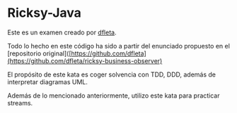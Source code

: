 # Ricksy-Java

Este es un examen creado por [dfleta](https://github.com/dfleta).

Todo lo hecho en este código ha sido a partir del enunciado propuesto en el [repositorio original]([https://github.com/dfleta](https://github.com/dfleta/ricksy-business-observer)

El propósito de este kata es coger solvencia con TDD, DDD, además de interpretar diagramas UML.

Además de lo mencionado anteriormente, utilizo este kata para practicar streams.

